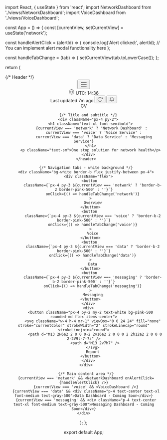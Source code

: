 import React, { useState } from 'react';
import NetworkDashboard from './views/NetworkDashboard';
import VoiceDashboard from './views/VoiceDashboard';

const App = () => {
  const [currentView, setCurrentView] = useState('network');
  
  const handleAlertClick = (alertId) => {
    console.log('Alert clicked:', alertId);
    // You can implement alert modal functionality here
  };
  
  const handleTabChange = (tab) => {
    setCurrentView(tab.toLowerCase());
  };
  
  return (
    <div className="min-h-screen bg-gray-50">
      {/* Header */}
      <header className="bg-pink-500 text-white shadow">
        <div className="flex items-center justify-between px-4 py-2">
          <div className="flex items-center">
            <button className="p-2">
              <svg 
                viewBox="0 0 24 24" 
                width="24" 
                height="24" 
                stroke="currentColor" 
                strokeWidth="2" 
                fill="none" 
                strokeLinecap="round" 
                strokeLinejoin="round"
              >
                <line x1="3" y1="12" x2="21" y2="12"></line>
                <line x1="3" y1="6" x2="21" y2="6"></line>
                <line x1="3" y1="18" x2="21" y2="18"></line>
              </svg>
            </button>
          </div>
          <div className="flex items-center justify-center">
            <svg 
              viewBox="0 0 24 24" 
              width="18" 
              height="18" 
              stroke="currentColor" 
              strokeWidth="2" 
              fill="none" 
              strokeLinecap="round" 
              strokeLinejoin="round"
              className="mr-2"
            >
              <circle cx="12" cy="12" r="10"></circle>
              <path d="M2 12h20"></path>
              <path d="M12 2a15.3 15.3 0 0 1 4 10 15.3 15.3 0 0 1-4 10 15.3 15.3 0 0 1-4-10 15.3 15.3 0 0 1 4-10z"></path>
            </svg>
            <span>UTC: 14:36</span>
          </div>
          <div className="flex items-center">
            <span className="mr-4 text-sm">Last updated 7m ago</span>
            <button className="p-2">
              <svg 
                viewBox="0 0 24 24" 
                width="18" 
                height="18" 
                stroke="currentColor" 
                strokeWidth="2" 
                fill="none" 
                strokeLinecap="round" 
                strokeLinejoin="round"
              >
                <path d="M23 4v6h-6"></path>
                <path d="M20.49 15a9 9 0 1 1-2.12-9.36L23 10"></path>
              </svg>
            </button>
            <button className="p-2">
              <svg 
                viewBox="0 0 24 24" 
                width="18" 
                height="18" 
                stroke="currentColor" 
                strokeWidth="2" 
                fill="none" 
                strokeLinecap="round" 
                strokeLinejoin="round"
              >
                <path d="M18 8A6 6 0 0 0 6 8c0 7-3 9-3 9h18s-3-2-3-9"></path>
                <path d="M13.73 21a2 2 0 0 1-3.46 0"></path>
              </svg>
            </button>
            <div className="ml-2 w-8 h-8 rounded-full bg-gray-200 flex items-center justify-center text-gray-700">
              CV
            </div>
          </div>
        </div>

        {/* Title and subtitle */}
        <div className="px-4 py-2">
          <h1 className="text-xl font-semibold">
            {currentView === 'network' ? 'Network Dashboard' : 
             currentView === 'voice' ? 'Voice Service' :
             currentView === 'data' ? 'Data Service' : 'Messaging Service'}
          </h1>
          <p className="text-sm">One stop solution for network health</p>
        </div>
      </header>
      
      {/* Navigation tabs - white background */}
      <div className="bg-white border-b flex justify-between px-4">
        <div className="flex">
          <button 
            className={`px-4 py-3 ${currentView === 'network' ? 'border-b-2 border-pink-500' : ''}`}
            onClick={() => handleTabChange('network')}
          >
            Overview
          </button>
          <button 
            className={`px-4 py-3 ${currentView === 'voice' ? 'border-b-2 border-pink-500' : ''}`}
            onClick={() => handleTabChange('voice')}
          >
            Voice
          </button>
          <button 
            className={`px-4 py-3 ${currentView === 'data' ? 'border-b-2 border-pink-500' : ''}`}
            onClick={() => handleTabChange('data')}
          >
            Data
          </button>
          <button 
            className={`px-4 py-3 ${currentView === 'messaging' ? 'border-b-2 border-pink-500' : ''}`}
            onClick={() => handleTabChange('messaging')}
          >
            Messaging
          </button>
        </div>
        <div>
          <button className="px-4 py-2 my-2 text-white bg-pink-500 rounded-md flex items-center">
            <svg className="w-4 h-4 mr-1" viewBox="0 0 24 24" fill="none" stroke="currentColor" strokeWidth="2" strokeLinecap="round" strokeLinejoin="round">
              <path d="M13 2H6a2 2 0 0 0-2 2v16a2 2 0 0 0 2 2h12a2 2 0 0 0 2-2V9l-7-7z" />
              <path d="M13 2v7h7" />
            </svg>
            Report
          </button>
        </div>
      </div>
      
      {/* Main content area */}
      {currentView === 'network' && <NetworkDashboard onAlertClick={handleAlertClick} />}
      {currentView === 'voice' && <VoiceDashboard />}
      {currentView === 'data' && <div className="p-4 text-center text-xl font-medium text-gray-500">Data Dashboard - Coming Soon</div>}
      {currentView === 'messaging' && <div className="p-4 text-center text-xl font-medium text-gray-500">Messaging Dashboard - Coming Soon</div>}
    </div>
  );
};

export default App;
